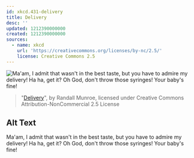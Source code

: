 ```yaml
---
id: xkcd.431-delivery
title: Delivery
desc: ''
updated: 1212390000000
created: 1212390000000
sources:
  - name: xkcd
    url: 'https://creativecommons.org/licenses/by-nc/2.5/'
    license: Creative Commons 2.5
---
```

![Ma'am, I admit that wasn't in the best taste, but you have to admire my delivery!  Ha ha, get it?  Oh God, don't throw those syringes!  Your baby's fine!](https://imgs.xkcd.com/comics/delivery.png)
> "[Delivery](https://xkcd.com/431/)", by Randall Munroe, licensed under Creative Commons Attribution-NonCommercial 2.5 License

## Alt Text
Ma'am, I admit that wasn't in the best taste, but you have to admire my delivery!  Ha ha, get it?  Oh God, don't throw those syringes!  Your baby's fine!
